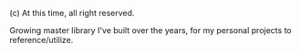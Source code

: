 (c) At this time, all right reserved.

Growing master library I've built over the years, for my personal projects to reference/utilize.
